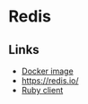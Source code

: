 # Redis

## Links
* [Docker image](https://hub.docker.com/_/redis)
* https://redis.io/
* [Ruby client](https://github.com/redis/redis-rb)
